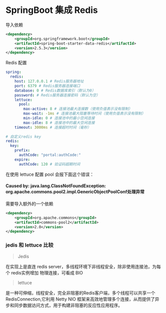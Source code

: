 # SpringBoot 集成 Redis

导入依赖

```xml
<dependency>
    <groupId>org.springframework.boot</groupId>
    <artifactId>spring-boot-starter-data-redis</artifactId>
    <version>2.5.3</version>
</dependency>
```

Redis 配置

```yaml
spring:
  redis:
    host: 127.0.0.1 # Redis服务器地址
    port: 6379 # Redis服务器连接端口
    database: 0 # Redis数据库索引（默认为0）
    password: # Redis服务器连接密码（默认为空）
    lettuce:
      pool:
        max-active: 8 # 连接池最大连接数（使用负值表示没有限制）
        max-wait: -1ms # 连接池最大阻塞等待时间（使用负值表示没有限制）
        min-idle: 0 # 连接池中的最小空闲连接
        max-idle: 8 # 连接池中的最大空闲连接
    timeout: 3000ms # 连接超时时间（毫秒）
    
# 自定义redis key
redis:
  key:
    prefix:
      authCode: "portal:authCode:"
    expire:
      authCode: 120 # 验证码超期时间
```

在使用 lettuce 配置 pool 会报下面这个错误：

#### Caused by: java.lang.ClassNotFoundException: org.apache.commons.pool2.impl.GenericObjectPoolConf处理异常

需要导入额外的一个依赖

```xml
<dependency>
    <groupId>org.apache.commons</groupId>
    <artifactId>commons-pool2</artifactId>
    <version>2.0</version>
</dependency>
```

### jedis 和 lettuce 比较

> Jedis

在实现上是直连 redis server，多线程环境下非线程安全，除非使用连接池，为每个 redis实例增加 物理连接，可看成 BIO

> lettuce

是一种可伸缩，线程安全，完全非阻塞的Redis客户端，多个线程可以共享一个RedisConnection,它利用 Netty NIO 框架来高效地管理多个连接，从而提供了异步和同步数据访问方式，用于构建非阻塞的反应性应用程序。




